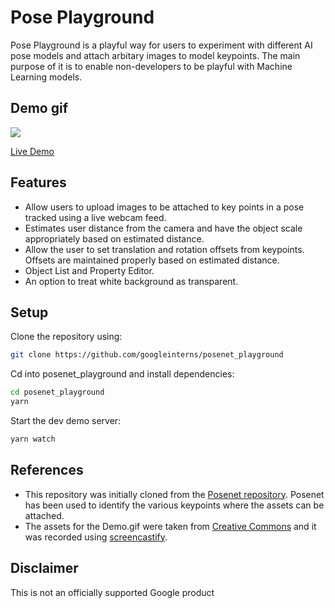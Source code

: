 # Pose Playground

Pose Playground is a playful way for users to experiment with different AI pose models and attach arbitary images to model keypoints. The main purpose of it is to enable non-developers to be playful with Machine Learning models.

## Demo gif

<img src="Demo.gif">

<a href="https://googleinterns.github.io/pose-playground/">Live Demo</a>

## Features 

* Allow users to upload images to be attached to key points in a pose tracked using a live webcam feed.
* Estimates user distance from the camera and have the object scale appropriately based on estimated distance.
* Allow the user to set translation and rotation offsets from keypoints. Offsets are maintained properly based on estimated distance.
* Object List and Property Editor.
* An option to treat white background as transparent.

## Setup

Clone the repository using:
```sh
git clone https://github.com/googleinterns/posenet_playground
```
Cd into posenet_playground and install dependencies:
```sh
cd posenet_playground
yarn
```
Start the dev demo server:
```sh
yarn watch
```
## References

* This repository was initially cloned from the [Posenet repository](https://github.com/tensorflow/tfjs-models/tree/master/posenet). Posenet has been used to identify the various keypoints where the assets can be attached.
* The assets for the Demo.gif were taken from [Creative Commons](https://creativecommons.org/) and it was recorded using [screencastify](https://www.screencastify.com/).

## Disclaimer

This is not an officially supported Google product
